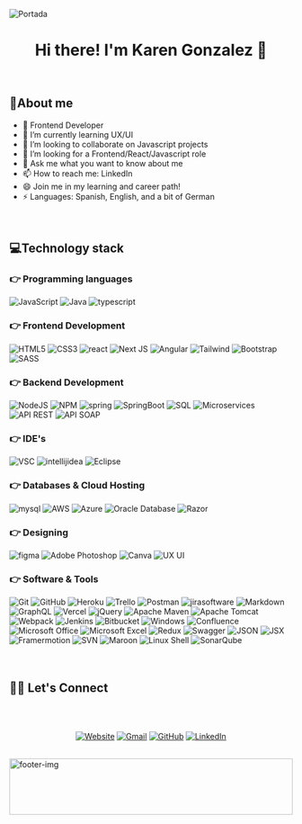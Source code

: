 ![Portada](https://github.com/karenfggutierrez/karenfggutierrez/assets/69605681/db522f23-9b59-4eb9-8315-88b6b6440b6b)
<br/>

<h1 align="center"><b>Hi there! I'm Karen Gonzalez 👋</b></h1><br/>

## 💫About me
- 🔭 Frontend Developer
- 🌱 I’m currently learning UX/UI
- 👯 I’m looking to collaborate on Javascript projects
- 🤔 I’m looking for a Frontend/React/Javascript role
- 💬 Ask me what you want to know about me
- 📫 How to reach me: LinkedIn
- 😄 Join me in my learning and career path!
- ⚡ Languages: Spanish, English, and a bit of German 
<br/><br/><br/>

## 💻Technology stack

### 👉 Programming languages
![JavaScript](https://img.shields.io/badge/javascript-%23323330.svg?style=for-the-badge&logo=javascript&logoColor=%23F7DF1E)
![Java](https://img.shields.io/badge/java-%23ED8B00.svg?style=for-the-badge&logo=openjdk&logoColor=white)
![typescript](https://img.shields.io/badge/typescript-3178C6.svg?style=for-the-badge&logo=typescript&logoColor=white)

### 👉 Frontend Development
![HTML5](https://img.shields.io/badge/html5-%23E34F26.svg?style=for-the-badge&logo=html5&logoColor=white)
![CSS3](https://img.shields.io/badge/css3-%231572B6.svg?style=for-the-badge&logo=css3&logoColor=white)
![react](https://img.shields.io/badge/react.js-61DAFB.svg?style=for-the-badge&logo=react&logoColor=black)
![Next JS](https://img.shields.io/badge/Next-black?style=for-the-badge&logo=next.js&logoColor=white)
![Angular](https://img.shields.io/badge/Angular%20-%23F7DF1E.svg?&style=for-the-badge&color=DD0031)
![Tailwind](https://img.shields.io/badge/tailwindcss-%2338B2AC.svg?style=for-the-badge&logo=tailwind-css&logoColor=white)
![Bootstrap](https://img.shields.io/badge/bootstrap-%238511FA.svg?style=for-the-badge&logo=bootstrap&logoColor=white)
![SASS](https://img.shields.io/badge/SASS-hotpink.svg?style=for-the-badge&logo=SASS&logoColor=white)

### 👉 Backend Development
![NodeJS](https://img.shields.io/badge/node.js-6DA55F?style=for-the-badge&logo=node.js&logoColor=white)
![NPM](https://img.shields.io/badge/NPM-%23000000.svg?style=for-the-badge&logo=npm&logoColor=white)
![spring](https://img.shields.io/badge/spring-6DB33F.svg?style=for-the-badge&logo=spring&logoColor=white)
![SpringBoot](https://img.shields.io/badge/SpringBoot-aqua?style=for-the-badge&logo=springboot)
![SQL](https://img.shields.io/badge/SQL-black?style=for-the-badge)
![Microservices](https://img.shields.io/badge/Microservices-brown?style=for-the-badge)
![API REST](https://img.shields.io/badge/API_REST-beige?style=for-the-badge)
![API SOAP](https://img.shields.io/badge/API_SOAP-ivory?style=for-the-badge)

### 👉 IDE's
![VSC](http://img.shields.io/badge/-VS%20Code-000000?style=for-the-badge&logo=Visual-studio-code&logoColor=blue)
![intellijidea](https://img.shields.io/badge/intellij_idea-000000.svg?style=for-the-badge&logo=intellijidea&logoColor=white)
![Eclipse](https://img.shields.io/badge/Eclipse-black?style=for-the-badge&logo=eclipseide&logoColor=white)

### 👉 Databases & Cloud Hosting
![mysql](https://img.shields.io/badge/mysql-4479A1.svg?style=for-the-badge&logo=mysql&logoColor=white)
![AWS](https://img.shields.io/badge/AWS-%23FF9900.svg?style=for-the-badge&logo=amazon-aws&logoColor=white)
![Azure](https://img.shields.io/badge/azure-%230072C6.svg?style=for-the-badge&logo=azure-devops&logoColor=white)
![Oracle Database](https://img.shields.io/badge/Oracle_Database-indigo?style=for-the-badge)
![Razor](https://img.shields.io/badge/Razor-red?style=for-the-badge)

### 👉 Designing
![figma](https://img.shields.io/badge/figma-F24E1E.svg?style=for-the-badge&logo=figma&logoColor=white)
![Adobe Photoshop](https://img.shields.io/badge/adobephotoshop-%2331A8FF.svg?style=for-the-badge&logo=adobephotoshop&logoColor=white)
![Canva](https://img.shields.io/badge/Canva-%2300C4CC.svg?style=for-the-badge&logo=Canva&logoColor=white)
![UX UI](https://img.shields.io/badge/UX%2FUI-pink?style=for-the-badge)

### 👉 Software & Tools
![Git](https://img.shields.io/badge/git%20-%23F05033.svg?&style=for-the-badge&logo=git&logoColor=white)
![GitHub](https://img.shields.io/badge/github-%23121011.svg?style=for-the-badge&logo=github&logoColor=white)
![Heroku](https://img.shields.io/badge/heroku-%23430098.svg?style=for-the-badge&logo=heroku&logoColor=white)
![Trello](https://img.shields.io/badge/Trello-%23026AA7.svg?style=for-the-badge&logo=Trello&logoColor=white)
![Postman](https://img.shields.io/badge/Postman-FF6C37?style=for-the-badge&logo=postman&logoColor=white)
![jirasoftware](https://img.shields.io/badge/jira_software-0052CC.svg?style=for-the-badge&logo=jirasoftware&logoColor=white)
![Markdown](https://img.shields.io/badge/markdown-%23000000.svg?style=for-the-badge&logo=markdown&logoColor=white)
![GraphQL](https://img.shields.io/badge/-GraphQL-E10098?style=for-the-badge&logo=graphql&logoColor=white)
![Vercel](https://img.shields.io/badge/vercel-%23000000.svg?style=for-the-badge&logo=vercel&logoColor=white)
![jQuery](https://img.shields.io/badge/jquery-%230769AD.svg?style=for-the-badge&logo=jquery&logoColor=white)
![Apache Maven](https://img.shields.io/badge/Apache_Maven-%23D42029.svg?style=for-the-badge&logo=apache&logoColor=white)
![Apache Tomcat](https://img.shields.io/badge/apache%20tomcat-%23F8DC75.svg?style=for-the-badge&logo=apache-tomcat&logoColor=black)
![Webpack](https://img.shields.io/badge/webpack%20-%23F7DF1E.svg?&style=for-the-badge&color=8ED5FA)
![Jenkins](https://img.shields.io/badge/jenkins-%232C5263.svg?style=for-the-badge&logo=jenkins&logoColor=white)
![Bitbucket](https://img.shields.io/badge/bitbucket-%230047B3.svg?style=for-the-badge&logo=bitbucket&logoColor=white)
![Windows](https://img.shields.io/badge/Windows-0078D6?style=for-the-badge&logo=windows&logoColor=white)
![Confluence](https://img.shields.io/badge/confluence-%23172BF4.svg?style=for-the-badge&logo=confluence&logoColor=white)
![Microsoft Office](https://img.shields.io/badge/Microsoft_Office-D83B01?style=for-the-badge&logo=microsoft-office&logoColor=white)
![Microsoft Excel](https://img.shields.io/badge/Microsoft_Excel-217346?style=for-the-badge&logo=microsoft-excel&logoColor=white)
![Redux](https://img.shields.io/badge/redux-%23593d88.svg?style=for-the-badge&logo=redux&logoColor=white)
![Swagger](https://img.shields.io/badge/Swagger%20-%23F7DF1E.svg?&style=for-the-badge&color=87BE3F)
![JSON](https://img.shields.io/badge/JSON-yellow?style=for-the-badge&logo=json)
![JSX](https://img.shields.io/badge/JSX-silver?style=for-the-badge)
![Framermotion](https://img.shields.io/badge/Framermotion-green?style=for-the-badge)
![SVN](https://img.shields.io/badge/SVN-olive?style=for-the-badge)
![Maroon](https://img.shields.io/badge/Scrum-maroon?style=for-the-badge)
![Linux Shell](https://img.shields.io/badge/Linux_Shell-white?style=for-the-badge&logo=linux&logoColor=black)
![SonarQube](https://img.shields.io/badge/SonarQube-pink?style=for-the-badge&logo=sonarqube) <br/><br/><br/>

## 🙋‍♀️ Let's Connect 
<br/>
<br/>
<p align="center">
  <a href="https://karenfggutierrez.github.io/portfolio"><img src="https://img.icons8.com/bubbles/50/000000/web.png" alt="Website"/></a>
	<a href="mailto:karenfggutierrez@gmail.com"><img src="https://img.icons8.com/bubbles/50/000000/gmail.png" alt="Gmail"/></a>
	<a href="https://github.com/karenfggutierrez"><img src="https://img.icons8.com/bubbles/50/000000/github.png" alt="GitHub"/></a>
	<a href="https://www.linkedin.com/in/karenfggutierrez/"><img src="https://img.icons8.com/bubbles/50/000000/linkedin.png" alt="LinkedIn"/></a>
</p>

<br/>
<img width="100%" height="100px" align="center" alt="footer-img" src="https://motionarray.imgix.net/preview-292572-cz9Xqlsqxg-high_0013.jpg?w=660&q=60&fit=max&auto=format" /><br/>
